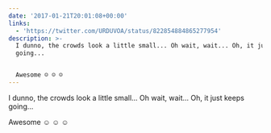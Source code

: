 ```yaml
---
date: '2017-01-21T20:01:08+00:00'
links:
  - 'https://twitter.com/URDUVOA/status/822854884865277954'
description: >-
  I dunno, the crowds look a little small... Oh wait, wait... Oh, it just keeps
  going... 


  Awesome ☺ ☺ ☺
---
```

I dunno, the crowds look a little small... Oh wait, wait... Oh, it just keeps going... 

Awesome ☺ ☺ ☺ 
